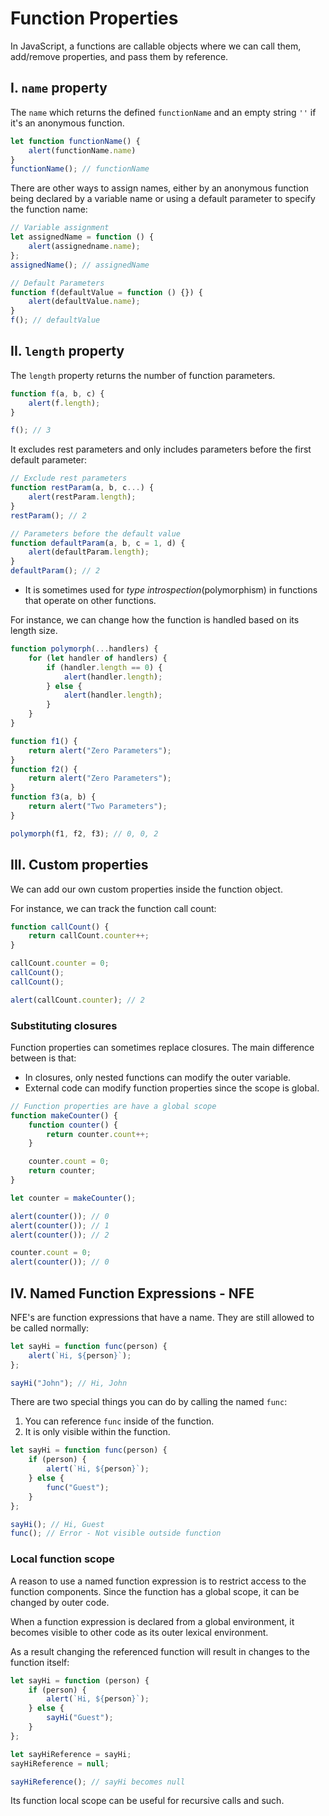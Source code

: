 # **Function Properties**

In JavaScript, a functions are callable objects where we can call them, add/remove properties, and pass them by reference.

## **I. `name` property**

The `name` which returns the defined `functionName` and an empty string `''` if it's an anonymous function.

```js
let function functionName() {
    alert(functionName.name)
}
functionName(); // functionName
```

There are other ways to assign names, either by an anonymous function being declared by a variable name or using a default parameter to specify the function name:

```js
// Variable assignment
let assignedName = function () {
	alert(assignedname.name);
};
assignedName(); // assignedName

// Default Parameters
function f(defaultValue = function () {}) {
	alert(defaultValue.name);
}
f(); // defaultValue
```

## **II. `length` property**

The `length` property returns the number of function parameters.

```js
function f(a, b, c) {
	alert(f.length);
}

f(); // 3
```

It excludes rest parameters and only includes parameters before the first default parameter:

```js
// Exclude rest parameters
function restParam(a, b, c...) {
    alert(restParam.length);
}
restParam(); // 2

// Parameters before the default value
function defaultParam(a, b, c = 1, d) {
	alert(defaultParam.length);
}
defaultParam(); // 2
```

- It is sometimes used for _type introspection_(polymorphism) in functions that operate on other functions.

For instance, we can change how the function is handled based on its length size.

```js
function polymorph(...handlers) {
	for (let handler of handlers) {
		if (handler.length == 0) {
			alert(handler.length);
		} else {
			alert(handler.length);
		}
	}
}

function f1() {
	return alert("Zero Parameters");
}
function f2() {
	return alert("Zero Parameters");
}
function f3(a, b) {
	return alert("Two Parameters");
}

polymorph(f1, f2, f3); // 0, 0, 2
```

## **III. Custom properties**

We can add our own custom properties inside the function object.

For instance, we can track the function call count:

```js
function callCount() {
	return callCount.counter++;
}

callCount.counter = 0;
callCount();
callCount();

alert(callCount.counter); // 2
```

### **Substituting closures**

Function properties can sometimes replace closures. The main difference between is that:

- In closures, only nested functions can modify the outer variable.
- External code can modify function properties since the scope is global.

```js
// Function properties are have a global scope
function makeCounter() {
	function counter() {
		return counter.count++;
	}

	counter.count = 0;
	return counter;
}

let counter = makeCounter();

alert(counter()); // 0
alert(counter()); // 1
alert(counter()); // 2

counter.count = 0;
alert(counter()); // 0
```

## **IV. Named Function Expressions - NFE**

NFE's are function expressions that have a name. They are still allowed to be called normally:

```js
let sayHi = function func(person) {
	alert(`Hi, ${person}`);
};

sayHi("John"); // Hi, John
```

There are two special things you can do by calling the named `func`:

1. You can reference `func` inside of the function.
2. It is only visible within the function.

```js
let sayHi = function func(person) {
	if (person) {
		alert(`Hi, ${person}`);
	} else {
		func("Guest");
	}
};

sayHi(); // Hi, Guest
func(); // Error - Not visible outside function
```

### **Local function scope**

A reason to use a named function expression is to restrict access to the function components. Since the function has a global scope, it can be changed by outer code.

When a function expression is declared from a global environment, it becomes visible to other code as its outer lexical environment.

As a result changing the referenced function will result in changes to the function itself:

```js
let sayHi = function (person) {
	if (person) {
		alert(`Hi, ${person}`);
	} else {
		sayHi("Guest");
	}
};

let sayHiReference = sayHi;
sayHiReference = null;

sayHiReference(); // sayHi becomes null
```

Its function local scope can be useful for recursive calls and such.
